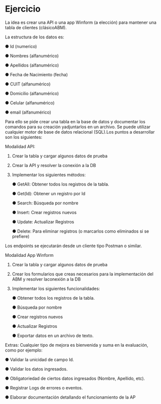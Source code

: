 # Ejercicio

La idea es crear una API o una app Winform (a elección) para mantener una tabla de clientes (clásicoABM).

La estructura de los datos es:

● Id (numerico)

● Nombres (alfanumérico)

● Apellidos (alfanumérico)

● Fecha de Nacimiento (fecha)

● CUIT (alfanumérico)

● Domicilio (alfanumérico)

● Celular (alfanumérico)

● email (alfanumérico)

Para ello se pide crear una tabla en la base de datos y documentar los comandos para su creación yadjuntarlos en un archivo. Se puede utilizar cualquier motor de base de datos relacional (SQL).Los puntos a desarrollar son los siguientes:

Modalidad API:

  1. Crear la tabla y cargar algunos datos de prueba
  2. Crear la API y resolver la conexión a la DB
  3. Implementar los siguientes métodos:
     
     ●  GetAll: Obtener todos los registros de la tabla.
     
     ●  Get(Id): Obtener un registro por Id
     
     ●  Search: Búsqueda por nombre
     
     ●  Insert: Crear registros nuevos
     
     ●  Update: Actualizar Registros
     
     ●  Delete: Para eliminar registros (o marcarlos como eliminados si se prefiere)
     
Los endpoints se ejecutarán desde un cliente tipo Postman o similar.

Modalidad App Winform
  1. Crear la tabla y cargar algunos datos de prueba
  2. Crear los formularios que creas necesarios para la implementación del ABM y resolver laconexión a la DB
  3. Implementar los siguientes funcionalidades:
     
     ●  Obtener todos los registros de la tabla.
     
     ●  Búsqueda por nombre
     
     ●  Crear registros nuevos
     
     ●  Actualizar Registros
     
     ●  Exportar datos en un archivo de texto.
     
Extras: Cualquier tipo de mejora es bienvenida y suma en la evaluación, como por ejemplo:

  ● Validar la unicidad de campo Id.

  ● Validar los datos ingresados.
  
  ● Obligatoriedad de ciertos datos ingresados (Nombre, Apellido, etc).
  
  ● Registrar Logs de errores o eventos.
  
  ● Elaborar documentación detallando el funcionamiento de la AP
